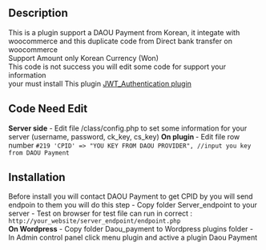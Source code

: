 ## Description
   <p> This is a plugin support a DAOU Payment from Korean, it integate with woocommerce and this duplicate code from Direct bank transfer on woocommerce
<br>
    Support Amount only Korean Currency (Won)
<br>
    This code is not success you will edit some code for support your information
<br>
    <stong>your must install This plugin <a href="https://th.wordpress.org/plugins/jwt-authentication-for-wp-rest-api/"> JWT_Authentication plugin </a></stong>
</p>

## Code Need Edit
<p> <strong>Server side</strong>
        - Edit file /class/config.php to set some information for your server (username, password, ck_key, cs_key)
 <strong>On plugin </strong>
        - Edit file row number <code>#219 'CPID' => "YOU KEY FROM DAOU PROVIDER", //input you key from DAOU Payment</code>
</p>

## Installation
<p>
    Before install you will contact DAOU Payment to get CPID by you will send endpoin to them you will do this step
        - Copy folder Server_endpoint to your server
        - Test on browser for test file can run in correct :
         <code>http://your_website/server_endpoint/endpoint.php</code>
<br/>
  <b>On Wordpress</b>
    - Copy folder Daou_payment to Wordpress plugins folder
    - In Admin control panel click menu plugin and active a plugin Daou Payment

</p>
